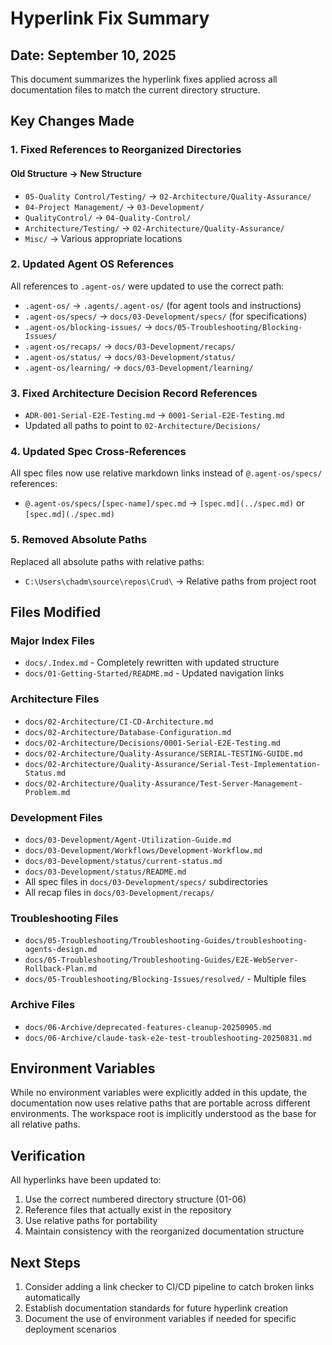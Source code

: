 # Hyperlink Fix Summary

## Date: September 10, 2025

This document summarizes the hyperlink fixes applied across all documentation files to match the current directory structure.

## Key Changes Made

### 1. Fixed References to Reorganized Directories

#### Old Structure → New Structure
- `05-Quality Control/Testing/` → `02-Architecture/Quality-Assurance/`
- `04-Project Management/` → `03-Development/`
- `QualityControl/` → `04-Quality-Control/`
- `Architecture/Testing/` → `02-Architecture/Quality-Assurance/`
- `Misc/` → Various appropriate locations

### 2. Updated Agent OS References

All references to `.agent-os/` were updated to use the correct path:
- `.agent-os/` → `.agents/.agent-os/` (for agent tools and instructions)
- `.agent-os/specs/` → `docs/03-Development/specs/` (for specifications)
- `.agent-os/blocking-issues/` → `docs/05-Troubleshooting/Blocking-Issues/`
- `.agent-os/recaps/` → `docs/03-Development/recaps/`
- `.agent-os/status/` → `docs/03-Development/status/`
- `.agent-os/learning/` → `docs/03-Development/learning/`

### 3. Fixed Architecture Decision Record References

- `ADR-001-Serial-E2E-Testing.md` → `0001-Serial-E2E-Testing.md`
- Updated all paths to point to `02-Architecture/Decisions/`

### 4. Updated Spec Cross-References

All spec files now use relative markdown links instead of `@.agent-os/specs/` references:
- `@.agent-os/specs/[spec-name]/spec.md` → `[spec.md](../spec.md)` or `[spec.md](./spec.md)`

### 5. Removed Absolute Paths

Replaced all absolute paths with relative paths:
- `C:\Users\chadm\source\repos\Crud\` → Relative paths from project root

## Files Modified

### Major Index Files
- `docs/.Index.md` - Completely rewritten with updated structure
- `docs/01-Getting-Started/README.md` - Updated navigation links

### Architecture Files
- `docs/02-Architecture/CI-CD-Architecture.md`
- `docs/02-Architecture/Database-Configuration.md`
- `docs/02-Architecture/Decisions/0001-Serial-E2E-Testing.md`
- `docs/02-Architecture/Quality-Assurance/SERIAL-TESTING-GUIDE.md`
- `docs/02-Architecture/Quality-Assurance/Serial-Test-Implementation-Status.md`
- `docs/02-Architecture/Quality-Assurance/Test-Server-Management-Problem.md`

### Development Files
- `docs/03-Development/Agent-Utilization-Guide.md`
- `docs/03-Development/Workflows/Development-Workflow.md`
- `docs/03-Development/status/current-status.md`
- `docs/03-Development/status/README.md`
- All spec files in `docs/03-Development/specs/` subdirectories
- All recap files in `docs/03-Development/recaps/`

### Troubleshooting Files
- `docs/05-Troubleshooting/Troubleshooting-Guides/troubleshooting-agents-design.md`
- `docs/05-Troubleshooting/Troubleshooting-Guides/E2E-WebServer-Rollback-Plan.md`
- `docs/05-Troubleshooting/Blocking-Issues/resolved/` - Multiple files

### Archive Files
- `docs/06-Archive/deprecated-features-cleanup-20250905.md`
- `docs/06-Archive/claude-task-e2e-test-troubleshooting-20250831.md`

## Environment Variables

While no environment variables were explicitly added in this update, the documentation now uses relative paths that are portable across different environments. The workspace root is implicitly understood as the base for all relative paths.

## Verification

All hyperlinks have been updated to:
1. Use the correct numbered directory structure (01-06)
2. Reference files that actually exist in the repository
3. Use relative paths for portability
4. Maintain consistency with the reorganized documentation structure

## Next Steps

1. Consider adding a link checker to CI/CD pipeline to catch broken links automatically
2. Establish documentation standards for future hyperlink creation
3. Document the use of environment variables if needed for specific deployment scenarios

